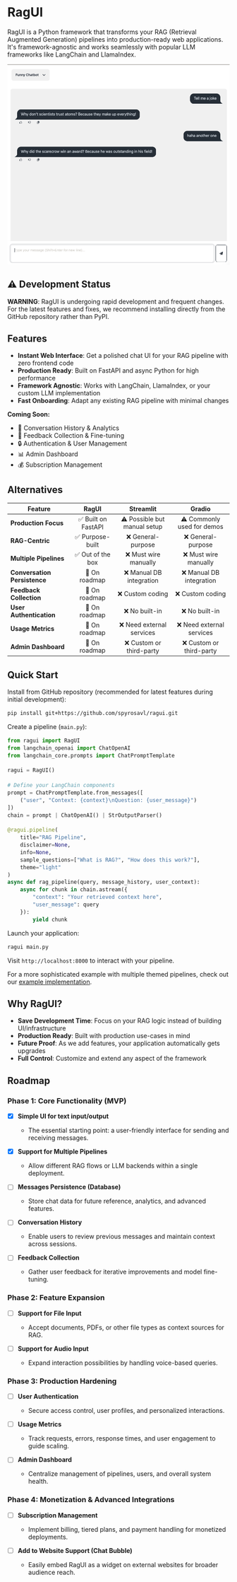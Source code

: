 # RagUI

RagUI is a Python framework that transforms your RAG (Retrieval Augmented Generation) pipelines into production-ready web applications. It's framework-agnostic and works seamlessly with popular LLM frameworks like LangChain and LlamaIndex.

![RagUI Example](docs/assets/ui_example.png)

## ⚠️ Development Status
**WARNING**: RagUI is undergoing rapid development and frequent changes. For the latest features and fixes, we recommend installing directly from the GitHub repository rather than PyPI.

## Features

- **Instant Web Interface**: Get a polished chat UI for your RAG pipeline with zero frontend code
- **Production Ready**: Built on FastAPI and async Python for high performance
- **Framework Agnostic**: Works with LangChain, LlamaIndex, or your custom LLM implementation
- **Fast Onboarding**: Adapt any existing RAG pipeline with minimal changes

**Coming Soon:**
- 💾 Conversation History & Analytics
- 🔄 Feedback Collection & Fine-tuning
- 🔒 Authentication & User Management
- 📊 Admin Dashboard
- 💰 Subscription Management

## Alternatives
| **Feature**                           | **RagUI**               | **Streamlit**                     | **Gradio**                        |
|--------------------------------------|:-----------------------:|:---------------------------------:|:---------------------------------:|
| **Production Focus**                 | ✅ Built on FastAPI     | ⚠️ Possible but manual setup      | ⚠️ Commonly used for demos          |
| **RAG-Centric**                      | ✅ Purpose-built        | ❌ General-purpose                | ❌ General-purpose                |
| **Multiple Pipelines**               | ✅ Out of the box       | ❌ Must wire manually             | ❌ Must wire manually             |
| **Conversation Persistence**         | 🚧 On roadmap           | ❌ Manual DB integration          | ❌ Manual DB integration          |
| **Feedback Collection**              | 🚧 On roadmap           | ❌ Custom coding                  | ❌ Custom coding                  |
| **User Authentication**              | 🚧 On roadmap           | ❌ No built-in                    | ❌ No built-in                    |
| **Usage Metrics**                    | 🚧 On roadmap           | ❌ Need external services         | ❌ Need external services         |
| **Admin Dashboard**                  | 🚧 On roadmap           | ❌ Custom or third-party          | ❌ Custom or third-party          |


## Quick Start

Install from GitHub repository (recommended for latest features during initial development):
```bash
pip install git+https://github.com/spyrosavl/ragui.git
```

Create a pipeline (`main.py`):

```python
from ragui import RagUI
from langchain_openai import ChatOpenAI
from langchain_core.prompts import ChatPromptTemplate

ragui = RagUI()

# Define your LangChain components
prompt = ChatPromptTemplate.from_messages([
    ("user", "Context: {context}\nQuestion: {user_message}")
])
chain = prompt | ChatOpenAI() | StrOutputParser()

@ragui.pipeline(
    title="RAG Pipeline",
    disclaimer=None,
    info=None,
    sample_questions=["What is RAG?", "How does this work?"],
    theme="light"
)
async def rag_pipeline(query, message_history, user_context):
    async for chunk in chain.astream({
        "context": "Your retrieved context here",
        "user_message": query
    }):
        yield chunk
```

Launch your application:

```bash
ragui main.py
```

Visit `http://localhost:8000` to interact with your pipeline.

For a more sophisticated example with multiple themed pipelines, check out our [example implementation](https://github.com/spyrosavl/ragui/blob/main/examples/main.py).

## Why RagUI?

- **Save Development Time**: Focus on your RAG logic instead of building UI/infrastructure
- **Production Ready**: Built with production use-cases in mind
- **Future Proof**: As we add features, your application automatically gets upgrades
- **Full Control**: Customize and extend any aspect of the framework

## Roadmap

### Phase 1: Core Functionality (MVP)
- [x] **Simple UI for text input/output**
  - The essential starting point: a user-friendly interface for sending and receiving messages.

- [x] **Support for Multiple Pipelines**
  - Allow different RAG flows or LLM backends within a single deployment.

- [ ] **Messages Persistence (Database)**
  - Store chat data for future reference, analytics, and advanced features.

- [ ] **Conversation History**
  - Enable users to review previous messages and maintain context across sessions.

- [ ] **Feedback Collection**
  - Gather user feedback for iterative improvements and model fine-tuning.

### Phase 2: Feature Expansion
- [ ] **Support for File Input**
  - Accept documents, PDFs, or other file types as context sources for RAG.

- [ ] **Support for Audio Input**
  - Expand interaction possibilities by handling voice-based queries.

### Phase 3: Production Hardening
- [ ] **User Authentication**
  - Secure access control, user profiles, and personalized interactions.

- [ ] **Usage Metrics**
  - Track requests, errors, response times, and user engagement to guide scaling.

- [ ] **Admin Dashboard**
  - Centralize management of pipelines, users, and overall system health.

### Phase 4: Monetization & Advanced Integrations
- [ ] **Subscription Management**
  - Implement billing, tiered plans, and payment handling for monetized deployments.

- [ ] **Add to Website Support (Chat Bubble)**
  - Easily embed RagUI as a widget on external websites for broader audience reach.
